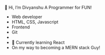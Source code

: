 👋 Hi, I’m Divyanshu A Programmer for FUN! 

- Web developer
- HTML, CSS, Javascript
- Frontend
- Git
- 
- 🌱 Currently learning React
- On my way to becoming a MERN stack Guy!



<!---
Divyanshu708/Divyanshu708 is a ✨ special ✨ repository because its `README.md` (this file) appears on your GitHub profile.
You can click the Preview link to take a look at your changes.
--->
